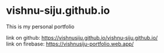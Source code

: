 # vishnu-siju.github.io

This is my personal portfolio

link on github:   https://vishnusiju.github.io/vishnu-siju.github.io/  <br>
link on firebase:   https://vishnusiju-portfolio.web.app/
